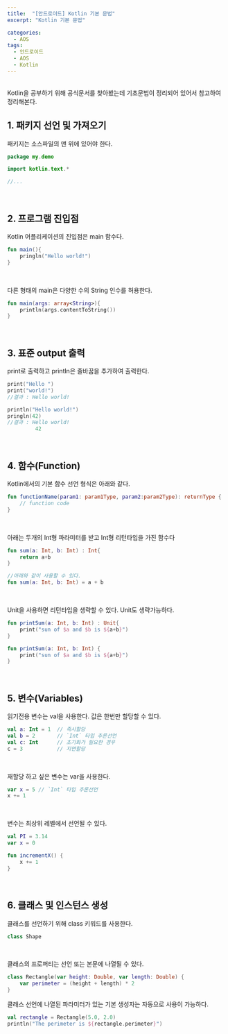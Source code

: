 ```yaml
---
title:  "[안드로이드] Kotlin 기본 문법"
excerpt: "Kotlin 기본 문법"

categories:
  - AOS
tags: 
  - 안드로이드 
  - AOS
  - Kotlin
---
```


<br/>
Kotlin을 공부하기 위해 공식문서를 찾아봤는데 기초문법이 정리되어 있어서 참고하여 정리해본다.


## 1. 패키지 선언 및 가져오기

패키지는 소스파일의 맨 위에 있어야 한다.

```kotlin
package my.demo

import kotlin.text.*

//...
```
<br/>


## 2. 프로그램 진입점

Kotlin 어플리케이션의 진입점은 main 함수다.

```kotlin
fun main(){
    pringln("Hello world!")
}
```
<br/>

다른 형태의 main은 다양한 수의 String 인수를 허용한다.

```kotlin
fun main(args: array<String>){
    println(args.contentToString())
}
```
<br/>


## 3. 표준 output 출력

print로 출력하고 println은 줄바꿈을 추가하여 출력한다.

```kotlin
print("Hello ")
print("world!")
//결과 : Hello world!
```

```kotlin
println("Hello world!")
pringln(42)
//결과 : Hello world!
         42
```
<br/>


## 4. 함수(Function)

Kotlin에서의 기본 함수 선언 형식은 아래와 같다.

```kotlin
fun functionName(param1: param1Type, param2:param2Type): returnType {
    // function code
}
```
<br/>

아래는 두개의 Int형 파라미터를 받고 Int형 리턴타입을 가진 함수다

```kotlin
fun sum(a: Int, b: Int) : Int{
    return a+b
}

//아래와 같이 사용할 수 있다.
fun sum(a: Int, b: Int) = a + b
```
<br/>

Unit을 사용하면 리턴타입을 생략할 수 있다. Unit도 생략가능하다.

```kotlin
fun printSum(a: Int, b: Int) : Unit{
    print("sun of $a and $b is ${a+b}")
}

fun printSum(a: Int, b: Int) {
    print("sun of $a and $b is ${a+b}")
}
```
<br/>


## 5. 변수(Variables)

읽기전용 변수는 val을 사용한다. 값은 한번만 할당할 수 있다.

```kotlin
val a: Int = 1  // 즉시할당
val b = 2       // `Int` 타입 추론선언
val c: Int      // 초기화가 필요한 경우
c = 3           // 지연할당
```
<br/>

재할당 하고 싶은 변수는 var을 사용한다.

```kotlin
var x = 5 // `Int` 타입 추론선언
x += 1
```
<br/>

변수는 최상위 레벨에서 선언될 수 있다.

```kotlin
val PI = 3.14
var x = 0

fun incrementX() { 
    x += 1 
}
```
<br/>


## 6. 클래스 및 인스턴스 생성

클래스를 선언하기 위해 class 키워드를 사용한다.

```kotlin
class Shape
```
<br/>

클래스의 프로퍼티는 선언 또는 본문에 나열될 수 있다.

```kotlin
class Rectangle(var height: Double, var length: Double) {
    var perimeter = (height + length) * 2
}
```

클래스 선언에 나열된 파라미터가 있는 기본 생성자는 자동으로 사용이 가능하다.

```kotlin
val rectangle = Rectangle(5.0, 2.0)
println("The perimeter is ${rectangle.perimeter}")
```